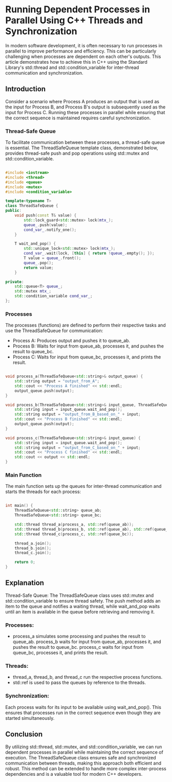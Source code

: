 # Running Dependent Processes in Parallel Using C++ Threads and Synchronization
In modern software development, it is often necessary to run processes in parallel to improve performance and efficiency. This can be particularly challenging when processes are dependent on each other's outputs. This article demonstrates how to achieve this in C++ using the Standard Library's std::thread and std::condition_variable for inter-thread communication and synchronization.

## Introduction
Consider a scenario where Process A produces an output that is used as the input for Process B, and Process B's output is subsequently used as the input for Process C. Running these processes in parallel while ensuring that the correct sequence is maintained requires careful synchronization.

### Thread-Safe Queue
To facilitate communication between these processes, a thread-safe queue is essential. The ThreadSafeQueue template class, demonstrated below, provides thread-safe push and pop operations using std::mutex and std::condition_variable.

```Cpp

#include <iostream>
#include <thread>
#include <queue>
#include <mutex>
#include <condition_variable>

template<typename T>
class ThreadSafeQueue {
public:
    void push(const T& value) {
        std::lock_guard<std::mutex> lock(mtx_);
        queue_.push(value);
        cond_var_.notify_one();
    }

    T wait_and_pop() {
        std::unique_lock<std::mutex> lock(mtx_);
        cond_var_.wait(lock, [this] { return !queue_.empty(); });
        T value = queue_.front();
        queue_.pop();
        return value;
    }

private:
    std::queue<T> queue_;
    std::mutex mtx_;
    std::condition_variable cond_var_;
};
```

### Processes
The processes (functions) are defined to perform their respective tasks and use the ThreadSafeQueue for communication:
- Process A: Produces output and pushes it to queue_ab.
- Process B: Waits for input from queue_ab, processes it, and pushes the result to queue_bc.
- Process C: Waits for input from queue_bc, processes it, and prints the result.

```Cpp

void process_a(ThreadSafeQueue<std::string>& output_queue) {
    std::string output = "output_from_A";
    std::cout << "Process A finished" << std::endl;
    output_queue.push(output);
}

void process_b(ThreadSafeQueue<std::string>& input_queue, ThreadSafeQueue<std::string>& output_queue) {
    std::string input = input_queue.wait_and_pop();
    std::string output = "output_from_B_based_on_" + input;
    std::cout << "Process B finished" << std::endl;
    output_queue.push(output);
}

void process_c(ThreadSafeQueue<std::string>& input_queue) {
    std::string input = input_queue.wait_and_pop();
    std::string output = "output_from_C_based_on_" + input;
    std::cout << "Process C finished" << std::endl;
    std::cout << output << std::endl;
}
```
### Main Function
The main function sets up the queues for inter-thread communication and starts the threads for each process:

```Cpp

int main() {
    ThreadSafeQueue<std::string> queue_ab;
    ThreadSafeQueue<std::string> queue_bc;

    std::thread thread_a(process_a, std::ref(queue_ab));
    std::thread thread_b(process_b, std::ref(queue_ab), std::ref(queue_bc));
    std::thread thread_c(process_c, std::ref(queue_bc));

    thread_a.join();
    thread_b.join();
    thread_c.join();

    return 0;
}
```
## Explanation
Thread-Safe Queue: The ThreadSafeQueue class uses std::mutex and std::condition_variable to ensure thread safety. The push method adds an item to the queue and notifies a waiting thread, while wait_and_pop waits until an item is available in the queue before retrieving and removing it.

### Processes:
- process_a simulates some processing and pushes the result to queue_ab.
process_b waits for input from queue_ab, processes it, and pushes the result to queue_bc.
process_c waits for input from queue_bc, processes it, and prints the result.

### Threads:
- thread_a, thread_b, and thread_c run the respective process functions.
- std::ref is used to pass the queues by reference to the threads.

### Synchronization:

Each process waits for its input to be available using wait_and_pop(). This ensures that processes run in the correct sequence even though they are started simultaneously.

## Conclusion
By utilizing std::thread, std::mutex, and std::condition_variable, we can run dependent processes in parallel while maintaining the correct sequence of execution. The ThreadSafeQueue class ensures safe and synchronized communication between threads, making this approach both efficient and robust. This method can be extended to handle more complex inter-process dependencies and is a valuable tool for modern C++ developers.
